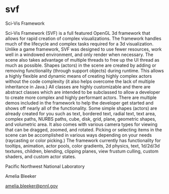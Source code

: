 # svf
Sci-Vis Framework

Sci-Vis Framework (SVF) is a full featured OpenGL 3d framework that allows for rapid creation of complex visualizations. The framework handles much of the lifecycle and complex tasks required for a 3d visualization. Unlike a game framework, SVF was designed to use fewer resources, work well in a windowed environment, and only render when necessary. The scene also takes advantage of multiple threads to free up the UI thread as much as possible. Shapes (actors) in the scene are created by adding or removing functionality (through support objects) during runtime. This allows a highly flexible and dynamic means of creating highly complex actors without the code complexity (it also helps overcome the lack of multiple inheritance in Java.) All classes are highly customizable and there are abstract classes which are intended to be subclassed to allow a developer to create more complex and highly performant actors. There are multiple demos included in the framework to help the developer get started and shows off nearly all of the functionality. Some simple shapes (actors) are already created for you such as text, bordered text, radial text, text area, complex paths, NURBS paths, cube, disk, grid, plane, geometric shapes, and volumetric area. It also comes with various camera types for viewing that can be dragged, zoomed, and rotated. Picking or selecting items in the scene can be accomplished in various ways depending on your needs (raycasting or color picking.) The framework currently has functionality for tooltips, animation, actor pools, color gradients, 2d physics, text, 1d/2d/3d textures, children, blending, clipping planes, view frustum culling, custom shaders, and custom actor states.

Pacific Northwest National Laboratory

Amelia Bleeker

amelia.bleeker@pnnl.gov
